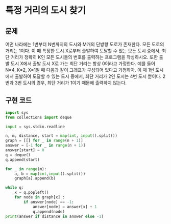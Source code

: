 # 특정 거리의 도시 찾기
## 문제
어떤 나라에는 1번부터 N번까지의 도시와 M개의 단방향 도로가 존재한다. 모든 도로의 거리는 1이다.
이 때 특정한 도시 X로부터 출발하여 도달할 수 있는 모든 도시 중에서, 최단 거리가 정확히 K인 모든 도시들의 번호를 출력하는 프로그램을 작성하시오. 또한 출발 도시 X에서 출발 도시 X로 가는 최단 거리는 항상 0이라고 가정한다.
예를 들어 N=4, K=2, X=1일 때 다음과 같이 그래프가 구성되어 있다고 가정하자.
이 때 1번 도시에서 출발하여 도달할 수 있는 도시 중에서, 최단 거리가 2인 도시는 4번 도시 뿐이다.  2번과 3번 도시의 경우, 최단 거리가 1이기 때문에 출력하지 않는다.

## 구현 코드
``` python
import sys
from collections import deque

input = sys.stdin.readline

n, m, distance, start = map(int, input().split())
graph = [[] for _ in range(n + 1)]
answer = [-1 for _ in range(n + 1)]
answer[start] = 0
q = deque()
q.append(start)

for _ in range(m):
    a, b = map(int,input().split())
    graph[a].append(b)

while q:
    x = q.popleft()
    for node in graph[x] :
        if answer[node] == -1:
            answer[node] = answer[x] + 1
            q.append(node)
print(answer if distance in answer else -1)
```
